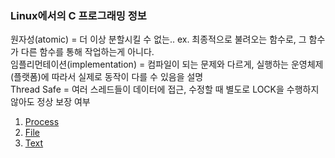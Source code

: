 ### Linux에서의 C 프로그래밍 정보

원자성(atomic) = 더 이상 분할시킬 수 없는.. ex. 최종적으로 불려오는 함수로, 그 함수가 다른 함수를 통해 작업하는게 아니다.  
임플리먼테이션(implementation) = 컴파일이 되는 문제와 다르게, 실행하는 운영체제(플랫폼)에 따라서 실제로 동작이 다를 수 있음을 설명  
Thread Safe = 여러 스레드들이 데이터에 접근, 수정할 때 별도로 LOCK을 수행하지 않아도 정상 보장 여부  



1. [Process](https://github.com/rudgks8092/theory/blob/main/Linux/LinuxC/Process.MD)
2. [File](https://github.com/rudgks8092/theory/blob/main/Linux/LinuxC/File.MD)
3. [Text](https://github.com/rudgks8092/theory/blob/main/Linux/LinuxC/TEXT.MD)
